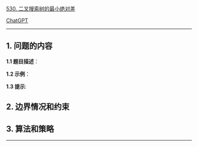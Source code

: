 [530. 二叉搜索树的最小绝对差](https://leetcode.cn/problems/minimum-absolute-difference-in-bst)

[ChatGPT](chat.openai.com)

---

## 1. 问题的内容
**1.1 题目描述**：

**1.2 示例**：

**1.3 提示**:

## 2. 边界情况和约束


## 3. 算法和策略

---

